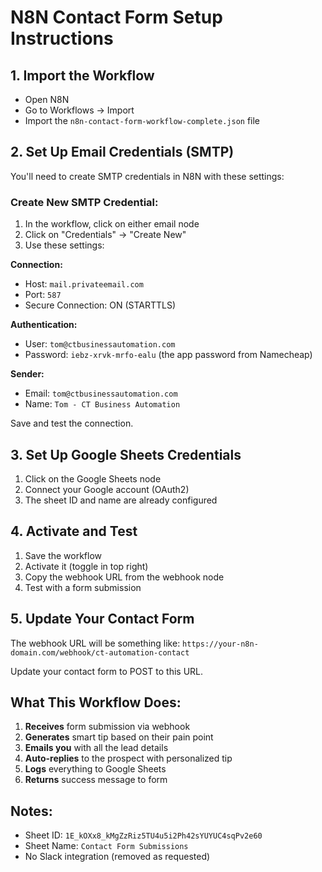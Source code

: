 # N8N Contact Form Setup Instructions

## 1. Import the Workflow
- Open N8N
- Go to Workflows → Import
- Import the `n8n-contact-form-workflow-complete.json` file

## 2. Set Up Email Credentials (SMTP)
You'll need to create SMTP credentials in N8N with these settings:

### Create New SMTP Credential:
1. In the workflow, click on either email node
2. Click on "Credentials" → "Create New"
3. Use these settings:

**Connection:**
- Host: `mail.privateemail.com`
- Port: `587`
- Secure Connection: ON (STARTTLS)

**Authentication:**
- User: `tom@ctbusinessautomation.com`
- Password: `iebz-xrvk-mrfo-ealu` (the app password from Namecheap)

**Sender:**
- Email: `tom@ctbusinessautomation.com`
- Name: `Tom - CT Business Automation`

Save and test the connection.

## 3. Set Up Google Sheets Credentials
1. Click on the Google Sheets node
2. Connect your Google account (OAuth2)
3. The sheet ID and name are already configured

## 4. Activate and Test
1. Save the workflow
2. Activate it (toggle in top right)
3. Copy the webhook URL from the webhook node
4. Test with a form submission

## 5. Update Your Contact Form
The webhook URL will be something like:
`https://your-n8n-domain.com/webhook/ct-automation-contact`

Update your contact form to POST to this URL.

## What This Workflow Does:
1. **Receives** form submission via webhook
2. **Generates** smart tip based on their pain point
3. **Emails you** with all the lead details
4. **Auto-replies** to the prospect with personalized tip
5. **Logs** everything to Google Sheets
6. **Returns** success message to form

## Notes:
- Sheet ID: `1E_kOXx8_kMgZzRiz5TU4u5i2Ph42sYUYUC4sqPv2e60`
- Sheet Name: `Contact Form Submissions`
- No Slack integration (removed as requested)